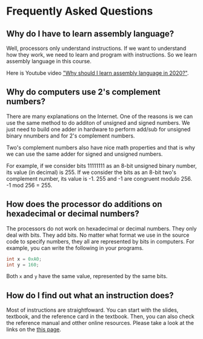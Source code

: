 # Frequently Asked Questions

## Why do I have to learn assembly language?

Well, processors only understand instructions. If we want to understand how
they work, we need to learn and program with instructions. So we learn assembly
language in this course. 

Here is Youtube video ["Why should I learn assembly language in
2020?"](https://www.youtube.com/watch?v=iYRl50gtprA).

## Why do computers use 2's complement numbers?

There are many explanations on the Internet. One of the reasons is we can use
the same method to do additon of unsigned and signed numbers. We just need to
build one adder in hardware to perform add/sub for unsigned binary nnumbers and
for 2's complement numbers.  

Two's complement numbers also have nice math properties and that is why we
can use the same adder for signed and unsigned numbers.

For example, if we consider bits 11111111 as an 8-bit unsigned binary number, its
value (in decimal) is 255. If we consider the bits as an 8-bit two's 
complement number, its value is -1. 255 and -1 are congruent modulo 256.
-1 mod 256 = 255.

## How does the processor do additions on hexadecimal or decimal numbers?

The processors do not work on hexadecimal or decimal numbers. They only deal
with bits. They add bits. No matter what format we use in the source code to
specify numbers, they all are represented by bits in computers. For example,
you can write the following in your programs.

```C
int x = 0xA0; 
int y = 160; 
```

Both ```x``` and ```y``` have the same value, represented by the same bits.

## How do I find out what an instruction does?

Most of instructions are straightfoward. You can start with the slides,
textbook, and the reference card in the textbook. Then, you can also check the
reference manual and otther online resources. Please take a look at the links
on the [this page](https://github.com/zhijieshi/cse3666/blob/master/misc/risc-v.md).

